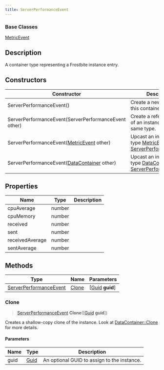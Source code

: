 ```yaml
---
title: ServerPerformanceEvent
---
```

### Base Classes

[MetricEvent](MetricEvent)

## Description

A container type representing a Frostbite instance entry.

## Constructors

| Constructor                                                                       | Description                                                                                                                         |
| --------------------------------------------------------------------------------- | ----------------------------------------------------------------------------------------------------------------------------------- |
| ServerPerformanceEvent()                                                          | Create a new instance of this container type.                                                                                       |
| ServerPerformanceEvent(ServerPerformanceEvent other)                              | Create a reference copy of an instance of the same type.                                                                            |
| ServerPerformanceEvent([MetricEvent](MetricEvent) other)                          | Upcast an instance of type [MetricEvent](MetricEvent) to [ServerPerformanceEvent](ServerPerformanceEvent).                          |
| ServerPerformanceEvent([DataContainer](/vext/ref/shared/class/datacontainer) other) | Upcast an instance of type [DataContainer](/vext/ref/shared/class/datacontainer) to [ServerPerformanceEvent](ServerPerformanceEvent). |

## Properties

| Name            | Type   | Description |
| --------------- | ------ | ----------- |
| cpuAverage      | number |             |
| cpuMemory       | number |             |
| received        | number |             |
| sent            | number |             |
| receivedAverage | number |             |
| sentAverage     | number |             |

## Methods

| Type                                             | Name            | Parameters                                     |
| ------------------------------------------------ | --------------- | ---------------------------------------------- |
| [ServerPerformanceEvent](ServerPerformanceEvent) | [Clone](#clone) | \[[Guid](/vext/ref/shared/class/guid) **guid**\] |

### Clone

> [ServerPerformanceEvent](ServerPerformanceEvent) **Clone**(\[[Guid](/vext/ref/shared/class/guid) **guid**\])

Creates a shallow-copy clone of the instance. Look at [DataContainer::Clone](/vext/ref/shared/class/datacontainer#clone) for more details.

#### Parameters

| Name | Type         | Description                                 |
| ---- | ------------ | ------------------------------------------- |
| guid | [Guid](Guid) | An optional GUID to assign to the instance. |
